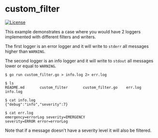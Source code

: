 # custom_filter

[![License](https://img.shields.io/badge/license-Apache%20License%202.0-blue.svg?style=flat)](https://raw.githubusercontent.com/mediaFORGE/gol/master/LICENSE)

This example demonstrates a case where you would have 2 loggers implemented with different filters and writers.

The first logger is an error logger and it will write to `stderr` all messages higher than `WARNING`.

The second logger is an info logger and it will write to `stdout` all messages lower or equal to `WARNING`.

```
$ go run custom_filter.go > info.log 2> err.log

$ ls 
README.md		custom_filter		custom_filter.go	err.log			info.log

$ cat info.log 
{"debug":"info","severity":7}

$ cat err.log 
emergency=errorLog severity=EMERGENCY
severity=ERROR error=errorLog
```

Note that if a message doesn't have a severity level it will also be filtered.
